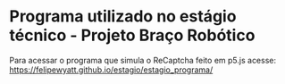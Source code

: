 # Programa utilizado no estágio técnico - Projeto Braço Robótico

Para acessar o programa que simula o ReCaptcha feito em p5.js acesse: https://felipewyatt.github.io/estagio/estagio_programa/
